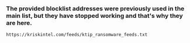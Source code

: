 ### The provided blocklist addresses were previously used in the main list, but they have stopped working and that's why they are here.

```
https://kriskintel.com/feeds/ktip_ransomware_feeds.txt
```